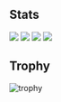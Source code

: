 ## Stats
![](http://github-profile-summary-cards.vercel.app/api/cards/profile-details?username=tatsuya087&theme=gruvbox)
![](http://github-profile-summary-cards.vercel.app/api/cards/most-commit-language?username=tatsuya087&theme=gruvbox)
![](http://github-profile-summary-cards.vercel.app/api/cards/stats?username=tatsuya087&theme=gruvbox)
![](http://github-profile-summary-cards.vercel.app/api/cards/productive-time?username=tatsuya087&theme=gruvbox&utcOffset=9)

## Trophy
![trophy](https://github-profile-trophy.vercel.app/?username=tatsuya087&theme=gruvbox)
